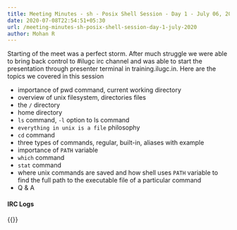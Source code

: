 ```yaml
---
title: Meeting Minutes - sh - Posix Shell Session - Day 1 - July 06, 2020
date: 2020-07-08T22:54:51+05:30
url: /meeting-minutes-sh-posix-shell-session-day-1-july-2020
author: Mohan R
---
```


Starting of the meet was a perfect storm. After much struggle we were able to bring back control to #ilugc irc channel and was able to start the presentation through presenter terminal in training.ilugc.in. Here are the topics we covered in this session

* importance of pwd command, current working directory
* overview of unix filesystem, directories files
* the `/` directory
* home directory
* `ls` command, `-l` option to ls command
* `everything in unix is a file` philosophy
* `cd` command
* three types of commands, regular, built-in, aliases with example
* importance of `PATH` variable
* `which` command
* `stat` command
* where unix commands are saved and how shell uses `PATH` variable to find the full path to the executable file of a particular command
* Q & A

#### IRC Logs

{{<gist mohan43u bee72e677c544dfcd5171d4ebbcbd931>}}
